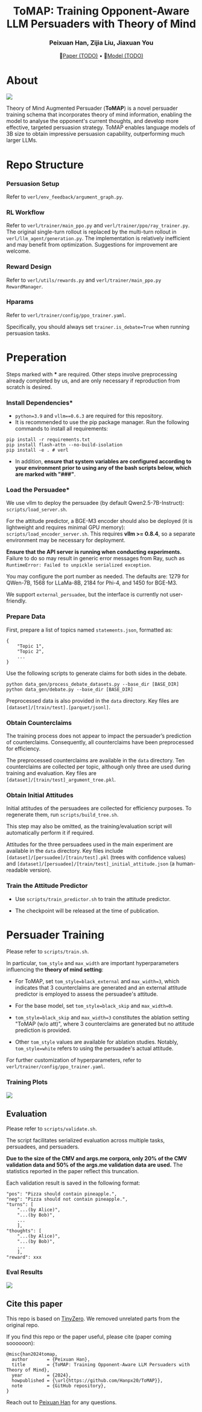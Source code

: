 <div align="center">
<h1>
ToMAP: Training Opponent-Aware<br>
LLM Persuaders with Theory of Mind
</h1>
</div>

<div align="center">
<h3>
Peixuan Han, Zijia Liu, Jiaxuan You
</h3>
</div>


<p align="center">
📃<a href="xxx" target="_blank">Paper (TODO)</a> • 🤗<a href="https://huggingface.co/HakHan/Qwen2.5-3B-Instruct-ToMAP" target="_blank">Model (TODO)</a>
</p>


# About

![](figures/main_fig.png)

Theory of Mind Augmented Persuader (**ToMAP**) is a novel persuader training schema that incorporates theory of mind information, enabling the model to analyse the opponent's current thoughts, and develop more effective, targeted persuasion strategy. ToMAP enables language models of 3B size to obtain impressive persuasion capability, outperforming much larger LLMs.


# Repo Structure 

### Persuasion Setup
Refer to `verl/env_feedback/argument_graph.py`.

### RL Workflow
Refer to `verl/trainer/main_ppo.py` and `verl/trainer/ppo/ray_trainer.py`.
The original single-turn rollout is replaced by the multi-turn rollout in `verl/llm_agent/generation.py`.
The implementation is relatively inefficient and may benefit from optimization. Suggestions for improvement are welcome.

### Reward Design
Refer to `verl/utils/rewards.py` and `verl/trainer/main_ppo.py RewardManager`.

### Hparams
Refer to `verl/trainer/config/ppo_trainer.yaml`.

Specifically, you should always set `trainer.is_debate=True` when running persuasion tasks.

# Preperation

Steps marked with **\*** are required. Other steps involve preprocessing already completed by us, and are only necessary if reproduction from scratch is desired.

### Install Dependencies*

+ `python=3.9` and `vllm==0.6.3` are required for this repository.
+ It is recommended to use the pip package manager. Run the following commands to install all requirements:
```
pip install -r requirements.txt
pip install flash-attn --no-build-isolation
pip install -e . # verl
```
+ In addition, **ensure that system variables are configured according to your environment prior to using any of the bash scripts below, which are marked with "###"**.

### Load the Persuadee*

We use vllm to deploy the persuadee (by default Qwen2.5-7B-Instruct): `scripts/load_server.sh`.

For the attitude predictor, a BGE-M3 encoder should also be deployed (it is lightweight and requires minimal GPU memory): `scripts/load_encoder_server.sh`. This requires **vllm >= 0.8.4**, so a separate environment may be necessary for deployment.

**Ensure that the API server is running when conducting experiments.** Failure to do so may result in generic error messages from Ray, such as `RuntimeError: Failed to unpickle serialized exception`.

You may configure the port number as needed. The defaults are: 1279 for QWen-7B, 1568 for LLaMa-8B, 2184 for Phi-4, and 1450 for BGE-M3.

We support `external_persuadee`, but the interface is currently not user-friendly.

### Prepare Data
First, prepare a list of topics named `statements.json`, formatted as:
```
{
    "Topic 1",
    "Topic 2",
    ...
}
```
Use the following scripts to generate claims for both sides in the debate.

```
python data_gen/process_debate_datasets.py --base_dir [BASE_DIR]
python data_gen/debate.py --base_dir [BASE_DIR]
```
Preprocessed data is also provided in the `data` directory. Key files are `[dataset]/[train/test].[parquet/jsonl]`.

### Obtain Counterclaims
The training process does not appear to impact the persuader’s prediction of counterclaims. Consequently, all counterclaims have been preprocessed for efficiency.

The preprocessed counterclaims are available in the `data` directory. Ten counterclaims are collected per topic, although only three are used during training and evaluation. Key files are `[dataset]/[train/test]_argument_tree.pkl`.

### Obtain Initial Attitudes

Initial attitudes of the persuadees are collected for efficiency purposes. To regenerate them, run `scripts/build_tree.sh`.

This step may also be omitted, as the training/evaluation script will automatically perform it if required.

Attitudes for the three persuadees used in the main experiment are available in the `data` directory. Key files include `[dataset]/[persuadee]/[train/test].pkl` (trees with confidence values) and `[dataset]/[persuadee]/[train/test]_initial_attitude.json` (a human-readable version).

### Train the Attitude Predictor
+ Use `scripts/train_predictor.sh` to train the attitude predictor.

+ The checkpoint will be released at the time of publication.

# Persuader Training

Please refer to `scripts/train.sh`.

In particular, `tom_style` and `max_width` are important hyperparameters influencing the **theory of mind setting**:
+ For ToMAP, set `tom_style=black_external` and `max_width=3`, which indicates that 3 counterclaims are generated and an external attitude predictor is employed to assess the persuadee's attitude.

+ For the base model, set `tom_style=black_skip` and `max_width=0`. 

+ `tom_style=black_skip` and `max_width=3` constitutes the ablation setting "ToMAP (w/o att)", where 3 counterclaims are generated but no attitude prediction is provided.

+ Other `tom_style` values are available for ablation studies. Notably, `tom_style=white` refers to using the persuadee's actual attitude.

For further customization of hyperparameters, refer to `verl/trainer/config/ppo_trainer.yaml`.

### Training Plots

![](figures/training_plot.png)

## Evaluation
Please refer to `scripts/validate.sh`.

The script facilitates serialized evaluation across multiple tasks, persuadees, and persuaders.

**Due to the size of the CMV and args.me corpora, only 20% of the CMV validation data and 50% of the args.me validation data are used.** The statistics reported in the paper reflect this truncation.

Each validation result is saved in the following format:
```
"pos": "Pizza should contain pineapple.",
"neg": "Pizza should not contain pineapple.",
"turns": [
    "...(by Alice)",
    "...(by Bob)",
    ...
    ],
"thoughts": [
    "...(by Alice)",
    "...(by Bob)",
    ...
    ],
"reward": xxx
```

### Eval Results
![](figures/eval_results.png)

## Cite this paper
This repo is based on [TinyZero](https://github.com/Jiayi-Pan/TinyZero). We removed unrelated parts from the original repo.


If you find this repo or the paper useful, please cite  (paper coming soooooon):
```
@misc{han2024tomap,
  author       = {Peixuan Han},
  title        = {ToMAP: Training Opponent-Aware LLM Persuaders with Theory of Mind},
  year         = {2024},
  howpublished = {\url{https://github.com/Hanpx20/ToMAP}},
  note         = {GitHub repository},
}
```

Reach out to [Peixuan Han](mailto:ph16@illinois.edu) for any questions.
